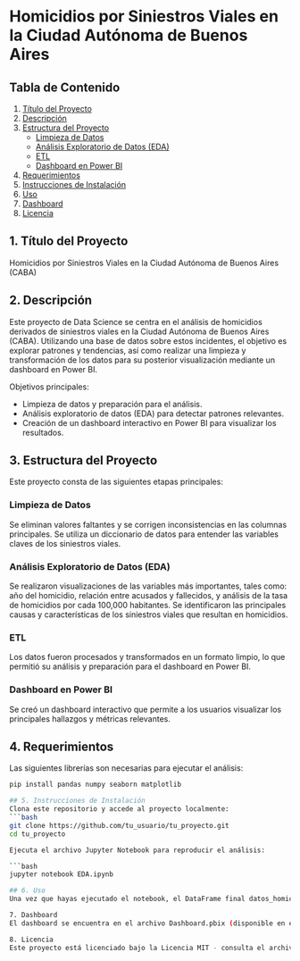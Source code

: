 # Homicidios por Siniestros Viales en la Ciudad Autónoma de Buenos Aires

## Tabla de Contenido
1. [Título del Proyecto](#título-del-proyecto)
2. [Descripción](#descripción)
3. [Estructura del Proyecto](#estructura-del-proyecto)
   - [Limpieza de Datos](#limpieza-de-datos)
   - [Análisis Exploratorio de Datos (EDA)](#análisis-exploratorio-de-datos-eda)
   - [ETL](#etl)
   - [Dashboard en Power BI](#dashboard-en-power-bi)
4. [Requerimientos](#requerimientos)
5. [Instrucciones de Instalación](#instrucciones-de-instalación)
6. [Uso](#uso)
7. [Dashboard](#dashboard)
8. [Licencia](#licencia)

## 1. Título del Proyecto
Homicidios por Siniestros Viales en la Ciudad Autónoma de Buenos Aires (CABA)

## 2. Descripción
Este proyecto de Data Science se centra en el análisis de homicidios derivados de siniestros viales en la Ciudad Autónoma de Buenos Aires (CABA). Utilizando una base de datos sobre estos incidentes, el objetivo es explorar patrones y tendencias, así como realizar una limpieza y transformación de los datos para su posterior visualización mediante un dashboard en Power BI.

Objetivos principales:

- Limpieza de datos y preparación para el análisis.
- Análisis exploratorio de datos (EDA) para detectar patrones relevantes.
- Creación de un dashboard interactivo en Power BI para visualizar los resultados.

## 3. Estructura del Proyecto
Este proyecto consta de las siguientes etapas principales:

### Limpieza de Datos
Se eliminan valores faltantes y se corrigen inconsistencias en las columnas principales.
Se utiliza un diccionario de datos para entender las variables claves de los siniestros viales.

### Análisis Exploratorio de Datos (EDA)
Se realizaron visualizaciones de las variables más importantes, tales como: año del homicidio, relación entre acusados y fallecidos, y análisis de la tasa de homicidios por cada 100,000 habitantes.
Se identificaron las principales causas y características de los siniestros viales que resultan en homicidios.

### ETL
Los datos fueron procesados y transformados en un formato limpio, lo que permitió su análisis y preparación para el dashboard en Power BI.

### Dashboard en Power BI
Se creó un dashboard interactivo que permite a los usuarios visualizar los principales hallazgos y métricas relevantes.

## 4. Requerimientos
Las siguientes librerías son necesarias para ejecutar el análisis:

```bash
pip install pandas numpy seaborn matplotlib

## 5. Instrucciones de Instalación
Clona este repositorio y accede al proyecto localmente:
```bash
git clone https://github.com/tu_usuario/tu_proyecto.git
cd tu_proyecto

Ejecuta el archivo Jupyter Notebook para reproducir el análisis:

```bash
jupyter notebook EDA.ipynb

## 6. Uso
Una vez que hayas ejecutado el notebook, el DataFrame final datos_homicidios_final.csv se generará y estará listo para ser utilizado en el dashboard de Power BI. A continuación, se puede cargar este archivo en Power BI para visualizar los datos de forma interactiva.

7. Dashboard
El dashboard se encuentra en el archivo Dashboard.pbix (disponible en este repositorio) y puede ser visualizado utilizando Power BI Desktop. Si el dashboard está publicado, también puedes acceder mediante el siguiente enlace: Dashboard en Power BI.

8. Licencia
Este proyecto está licenciado bajo la Licencia MIT - consulta el archivo LICENSE para más detalles.
